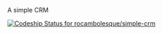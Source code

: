 A simple CRM


[ ![Codeship Status for rocambolesque/simple-crm](https://www.codeship.io/projects/8584c4d0-4726-0132-75af-72641c21e379/status)](https://www.codeship.io/projects/45486)
